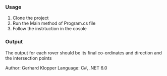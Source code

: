 

### Usage
1. Clone the project
2. Run the Main method of Program.cs file 
3. Follow the instrtuction in the cosole

### Output
The output for each rover should be its final co-ordinates and direction and the intersection points

Author: Gerhard Klopper 
Language: C#, .NET 6.0

